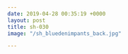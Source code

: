 ```yaml
---
date: 2019-04-28 00:35:19 +0000
layout: post
title: sh-030
image: "/sh_bluedenimpants_back.jpg"

---
```

